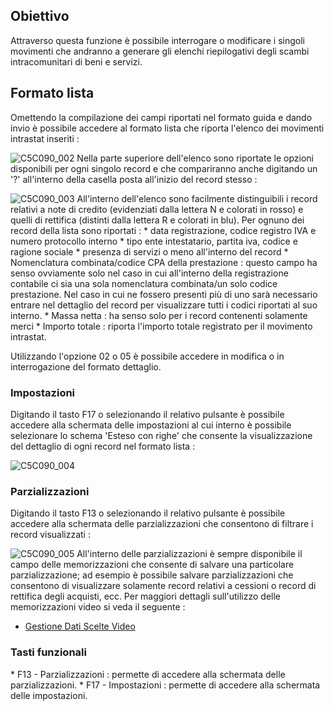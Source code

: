 ## Obiettivo
Attraverso questa funzione è possibile interrogare o modificare i singoli movimenti che andranno a generare gli elenchi riepilogativi degli scambi intracomunitari di beni e servizi.

## Formato lista

Omettendo la compilazione dei campi riportati nel formato guida e dando invio è possibile accedere al formato lista che riporta l'elenco dei movimenti intrastat inseriti : 

![C5C090_002](http://localhost:3000/immagini/MBDOC_OGG-P_C5IS01GW/C5C090_002.png)
Nella parte superiore dell'elenco sono riportate le opzioni disponibili per ogni singolo record e che compariranno anche digitando un '?' all'interno della casella posta all'inizio del record stesso : 

![C5C090_003](http://localhost:3000/immagini/MBDOC_OGG-P_C5IS01GW/C5C090_003.png)
All'interno dell'elenco sono facilmente distinguibili i record relativi a note di credito (evidenziati dalla lettera N e colorati in rosso) e quelli di rettifica (distinti dalla lettera R e colorati in blu).
Per ognuno dei record della lista sono riportati : 
 \* data registrazione, codice registro IVA e numero protocollo interno
 \* tipo ente intestatario, partita iva, codice e ragione sociale
 \* presenza di servizi o meno all'interno del record
 \* Nomenclatura combinata/codice CPA della prestazione :  questo campo ha senso ovviamente solo nel caso in cui all'interno della registrazione contabile ci sia una sola nomenclatura combinata/un solo codice prestazione. Nel caso in cui ne fossero presenti più di uno sarà necessario entrare nel dettaglio del record per visualizzare tutti i codici riportati al suo interno.
 \* Massa netta :  ha senso solo per i record contenenti solamente merci
 \* Importo totale :  riporta l'importo totale registrato per il movimento intrastat.

Utilizzando l'opzione 02 o 05 è possibile accedere in modifica o in interrogazione del formato dettaglio.

### Impostazioni

Digitando il tasto F17 o selezionando il relativo pulsante è possibile accedere alla schermata delle impostazioni al cui interno è possibile selezionare lo schema 'Esteso con righe' che consente la visualizzazione del dettaglio di ogni record nel formato lista : 

![C5C090_004](http://localhost:3000/immagini/MBDOC_OGG-P_C5IS01GW/C5C090_004.png)

### Parzializzazioni

Digitando il tasto F13 o selezionando il relativo pulsante è possibile accedere alla schermata delle parzializzazioni che consentono di filtrare i record visualizzati : 

![C5C090_005](http://localhost:3000/immagini/MBDOC_OGG-P_C5IS01GW/C5C090_005.png)
All'interno delle parzializzazioni è sempre disponibile il campo delle memorizzazioni che consente di salvare una particolare parzializzazione; ad esempio è possibile salvare parzializzazioni che consentono di visualizzare solamente record relativi a cessioni o record di rettifica degli acquisti, ecc.
Per maggiori dettagli sull'utilizzo delle memorizzazioni video si veda il seguente : 

- [Gestione Dati Scelte Video](Sorgenti/OJ/PGM/B£MDV0)


### Tasti funzionali

 \* F13 - Parzializzazioni :  permette di accedere alla schermata delle parzializzazioni.
 \* F17 - Impostazioni :  permette di accedere alla schermata delle impostazioni.

